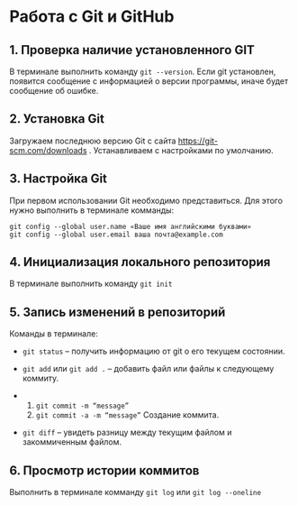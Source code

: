 # Работа с Git и GitHub

## 1. Проверка наличие установленного GIT
В терминале выполнить команду `git --version`. Если git установлен, появится сообщение с информацией о версии программы, иначе будет сообщение об ошибке.

## 2. Установка Git
Загружаем последнюю версию Git с сайта https://git-scm.com/downloads .
Устанавливаем с настройками по умолчанию.

## 3. Настройка Git
При первом использовании Git необходимо представиться. Для этого нужно выполнить  в терминале комманды:
```
git config --global user.name «Ваше имя английскими буквами»
git config --global user.email ваша почта@example.com
```

## 4. Инициализация локального репозитория
В терминале выполнить команду `git init`

## 5. Запись изменений в репозиторий

Команды в терминале:
* `git status` – получить информацию от git о его текущем состоянии.

* `git add` или `git add .` – добавить файл или файлы к следующему коммиту.

* 1. `git commit -m “message”` 
  2. `git commit -а -m “message”` Cоздание коммита.
* `git diff` – увидеть разницу между текущим файлом и закоммиченным файлом.

## 6. Просмотр истории коммитов
Выполнить в терминале комманду `git log` или `git log --oneline`